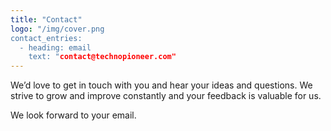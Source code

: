 ```yaml
---
title: "Contact"
logo: "/img/cover.png
contact_entries:
  - heading: email
    text: "contact@technopioneer.com"
---
```


We’d love to get in touch with you and hear your ideas and
questions. We strive to grow and improve constantly and your feedback
is valuable for us.

We look forward to your email.
